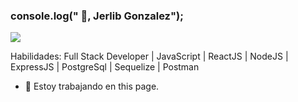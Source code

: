 ### console.log(" 👋, Jerlib Gonzalez");
![](https://arturssmirnovs.github.io/github-profile-readme-generator/images/)



Habilidades: Full Stack Developer | JavaScript | ReactJS | NodeJS | ExpressJS | PostgreSql | Sequelize | Postman

- 🔭 Estoy trabajando en this page. 
